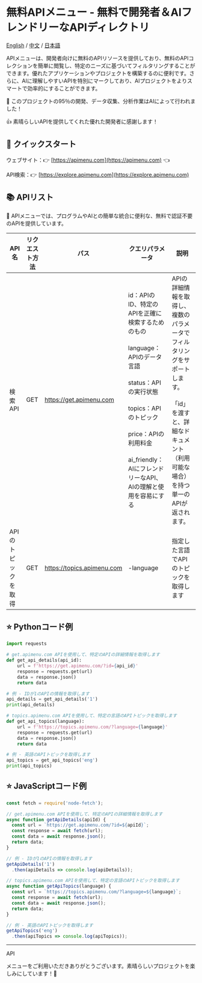 # 無料APIメニュー - 無料で開発者＆AIフレンドリーなAPIディレクトリ

[English](./readme.md) / [中文](./readme-chs.md) / [日本語](./readme-jp.md) 

APIメニューは、開発者向けに無料のAPIリソースを提供しており、無料のAPIコレクションを簡単に閲覧し、特定のニーズに基づいてフィルタリングすることができます。優れたアプリケーションやプロジェクトを構築するのに便利です。さらに、AIに理解しやすいAPIを特別にマークしており、AIプロジェクトをよりスマートで効率的にすることができます。

🤖 このプロジェクトの95％の開発、データ収集、分析作業はAIによって行われました！

👍 素晴らしいAPIを提供してくれた優れた開発者に感謝します！

## 🚀 クイックスタート

ウェブサイト：👉 [https://apimenu.com](https://apimenu.com) 👈

API検索：👉 [https://explore.apimenu.com](https://explore.apimenu.com) 

## 📚 APIリスト

🦾 APIメニューでは、プログラムやAIとの簡単な統合に便利な、無料で認証不要のAPIを提供しています。

| API名                 | リクエスト方法 | パス                     | クエリパラメータ                                          | 説明                             |
|----------------------|---------------|--------------------------|-------------------------------------------------------|----------------------------------|
| 検索API               | GET           | https://get.apimenu.com   | id：APIのID、特定のAPIを正確に検索するためのもの </br></br> language：APIのデータ言語 </br></br> status：APIの実行状態 </br></br> topics：APIのトピック </br></br> price：APIの利用料金 </br></br> ai_friendly：AIにフレンドリーなAPI、AIの理解と使用を容易にする   | APIの詳細情報を取得し、複数のパラメータでフィルタリングをサポートします。</br></br>「id」を渡すと、詳細なドキュメント（利用可能な場合）を持つ単一のAPIが返されます。             |
| APIのトピックを取得   | GET           | https://topics.apimenu.com| -language   | 指定した言語でAPIのトピックを取得します         |

## ⭐️ Pythonコード例

```python
import requests

# get.apimenu.com APIを使用して、特定のAPIの詳細情報を取得します
def get_api_details(api_id):
    url = f'https://get.apimenu.com/?id={api_id}'
    response = requests.get(url)
    data = response.json()
    return data

# 例 - IDが1のAPIの情報を取得します
api_details = get_api_details('1')
print(api_details)

# topics.apimenu.com APIを使用して、特定の言語のAPIトピックを取得します
def get_api_topics(language):
    url = f'https://topics.apimenu.com/?language={language}'
    response = requests.get(url)
    data = response.json()
    return data

# 例 - 英語のAPIトピックを取得します
api_topics = get_api_topics('eng')
print(api_topics)
```

## ⭐️ JavaScriptコード例

```javascript
const fetch = require('node-fetch');

// get.apimenu.com APIを使用して、特定のAPIの詳細情報を取得します
async function getApiDetails(apiId) {
  const url = `https://get.apimenu.com/?id=${apiId}`;
  const response = await fetch(url);
  const data = await response.json();
  return data;
}

// 例 - IDが1のAPIの情報を取得します
getApiDetails('1')
  .then(apiDetails => console.log(apiDetails));

// topics.apimenu.com APIを使用して、特定の言語のAPIトピックを取得します
async function getApiTopics(language) {
  const url = `https://topics.apimenu.com/?language=${language}`;
  const response = await fetch(url);
  const data = await response.json();
  return data;
}

// 例 - 英語のAPIトピックを取得します
getApiTopics('eng')
  .then(apiTopics => console.log(apiTopics));
```


---

API

メニューをご利用いただきありがとうございます。素晴らしいプロジェクトを楽しみにしています！🚀
